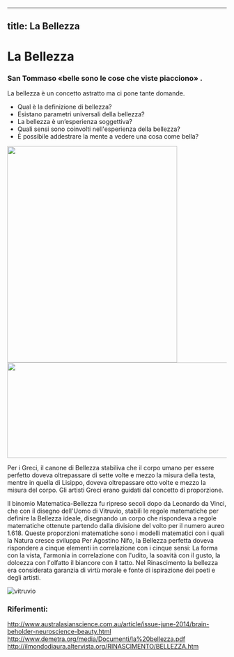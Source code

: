 
---
title: La Bellezza
---
# La Bellezza

### San Tommaso «belle sono le cose che viste piacciono» .

La bellezza è un concetto astratto ma ci pone tante domande.
- Qual è la definizione di bellezza?
- Esistano parametri universali della bellezza?
- La bellezza è un’esperienza soggettiva?
- Quali sensi sono coinvolti nell'esperienza della bellezza? 
- È possibile addestrare la mente a vedere una cosa come bella?

<img src="https://upload.wikimedia.org/wikipedia/commons/thumb/f/f4/The_Scream.jpg/390px-The_Scream.jpg" 
width="390" height="497">
<img src="https://sciencecue.it/wp-content/uploads/2019/11/Cattura-1-e1574955944771.png" 
width="510" height="219">

Per i Greci, il canone di Bellezza stabiliva che il corpo umano per essere perfetto doveva oltrepassare di sette
volte e mezzo la misura della testa, mentre in quella di Lisippo, doveva
oltrepassare otto volte e mezzo la misura del corpo. 
Gli artisti Greci erano guidati dal concetto di proporzione.

Il binomio Matematica-Bellezza fu ripreso secoli dopo da Leonardo da Vinci, che con il disegno dell'Uomo di Vitruvio, stabilì le regole matematiche per definire la Bellezza ideale, disegnando un corpo che rispondeva a regole matematiche ottenute partendo dalla divisione
del volto per il numero aureo 1.618. 
Queste proporzioni matematiche sono i modelli matematici con i quali la Natura cresce
sviluppa
Per Agostino Nifo, la Bellezza perfetta doveva rispondere a cinque elementi in
correlazione con i cinque sensi:
La forma con la vista, l'armonia in correlazione con l'udito, la soavità con il gusto, la dolcezza con l'olfatto il biancore con il tatto. 
Nel Rinascimento la bellezza era considerata garanzia
di virtù morale e fonte di ispirazione dei poeti e degli artisti.

![vitruvio](https://upload.wikimedia.org/wikipedia/commons/7/7a/Leonardo_da_Vinci_-_Uomo_vitruviano.jpg)



### Riferimenti:
http://www.australasianscience.com.au/article/issue-june-2014/brain-beholder-neuroscience-beauty.html
http://www.demetra.org/media/Documenti/la%20bellezza.pdf
http://ilmondodiaura.altervista.org/RINASCIMENTO/BELLEZZA.htm


